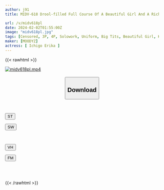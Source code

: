 ```yaml
---
author: j91
title: MIDV-618 Drool-filled Full Course Of A Beautiful Girl And A Rich Old Man, Erika Isshin

url: /v/midv618pl
date: 2024-02-02T01:55:00Z
image: "midv618pl.jpg"
tags: [Censored, 3P, 4P, Solowork, Uniform, Big Tits, Beautiful Girl, Kiss	]
maker: [MOODYZ]
actress: [ Ichigo Erika ]
---
```



{{< rawhtml >}}

<div class="video" data-videoid="vYqOqXzzQAI4O38">
    <a href="javascript:;">
        <img src="/v/midv618pl/midv618pl.jpg" width="WIDTH" height="HEIGHT" alt="midv618pl.mp4" loading="lazy">
    </a>
</div>

<script type="text/javascript" src="https://j91.asia/asset/on-demand-st.js"></script>

<br>
  <link rel="stylesheet" href="https://j91.asia/asset/bs5.css">
  
  <center>
  <button class="btn btn-primary" type="button" data-bs-toggle="collapse" data-bs-target=".multi-collapse" aria-expanded="false" aria-controls="multiCollapseExample1 multiCollapseExample2"><h2>Download</h2></button></center>
</p>
<div class="row">
  <div class="col">
    <div class="collapse multi-collapse" id="multiCollapseExample1">
      <div class="card card-body">
	      	      <br>
<div class="buttons">  
<p><a href="https://streamtape.to/v/vYqOqXzzQAI4O38" target="_blank"><button class="btn-hover color-3"><i class="fa fa-download"></i> ST</button></a></p>
<p><a href="https://flaswish.com/qn5eiy3n11h1" target="_blank"><button class="btn-hover color-2"><i class="fa fa-download"></i> SW</button></a></p></div>
    </div>
  </div>
</div>
  <div class="col">
    <div class="collapse multi-collapse" id="multiCollapseExample2">
      <div class="card card-body">
	      <br>
<div class="buttons">
<p><a href="javascript:;" target="_blank"><button class="btn-hover color-9"><i class="fa fa-download"></i> VH</button></a></p>
<p><a href="javascript:;" target="_blank"><button class="btn-hover color-8"><i class="fa fa-download"></i> FM</button></a></p></div>
<br><br>
      </div>
    </div>
  </div>
</div>

{{< /rawhtml >}}